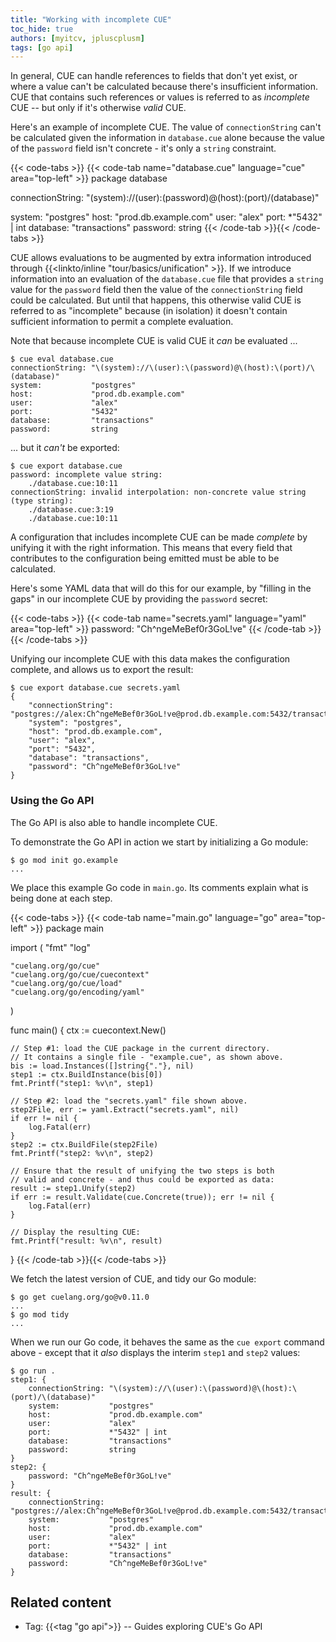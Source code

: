 ```yaml
---
title: "Working with incomplete CUE"
toc_hide: true
authors: [myitcv, jpluscplusm]
tags: [go api]
---
```


In general, CUE can handle references to fields that don't yet exist, or where
a value can't be calculated because there's insufficient information.
CUE that contains such references or values is referred to as *incomplete* CUE
 -- but only if it's otherwise *valid* CUE.

Here's an example of incomplete CUE. The value of `connectionString` can't be
calculated given the information in `database.cue` alone because the value of
the `password` field isn't concrete - it's only a `string` constraint.

{{< code-tabs >}}
{{< code-tab name="database.cue" language="cue" area="top-left" >}}
package database

connectionString: "\(system)://\(user):\(password)@\(host):\(port)/\(database)"

system:   "postgres"
host:     "prod.db.example.com"
user:     "alex"
port:     *"5432" | int
database: "transactions"
password: string
{{< /code-tab >}}{{< /code-tabs >}}

CUE allows evaluations to be augmented by extra information introduced through
{{<linkto/inline "tour/basics/unification" >}}.
If we introduce information into an evaluation of the `database.cue` file that
provides a `string` value for the `password` field then the value of the
`connectionString` field could be calculated.
But until that happens, this otherwise valid CUE is referred to as "incomplete"
because (in isolation) it doesn't contain sufficient information to permit a
complete evaluation.

Note that because incomplete CUE is valid CUE it *can* be evaluated ...

```text { title="TERMINAL" type="terminal" codeToCopy="Y3VlIGV2YWwgZGF0YWJhc2UuY3Vl" }
$ cue eval database.cue
connectionString: "\(system)://\(user):\(password)@\(host):\(port)/\(database)"
system:           "postgres"
host:             "prod.db.example.com"
user:             "alex"
port:             "5432"
database:         "transactions"
password:         string
```

... but it *can't* be exported:

```text { title="TERMINAL" type="terminal" codeToCopy="Y3VlIGV4cG9ydCBkYXRhYmFzZS5jdWU=" }
$ cue export database.cue
password: incomplete value string:
    ./database.cue:10:11
connectionString: invalid interpolation: non-concrete value string (type string):
    ./database.cue:3:19
    ./database.cue:10:11
```

A configuration that includes incomplete CUE can be made *complete* by unifying
it with the right information. This means that every field that contributes to
the configuration being emitted must be able to be calculated.

Here's some YAML data that will do this for our example, by "filling in the
gaps" in our incomplete CUE by providing the `password` secret:

{{< code-tabs >}}
{{< code-tab name="secrets.yaml" language="yaml" area="top-left" >}}
password: "Ch^ngeMeBef0r3GoL!ve"
{{< /code-tab >}}{{< /code-tabs >}}

Unifying our incomplete CUE with this data makes the configuration complete,
and allows us to export the result:

```text { title="TERMINAL" type="terminal" codeToCopy="Y3VlIGV4cG9ydCBkYXRhYmFzZS5jdWUgc2VjcmV0cy55YW1s" }
$ cue export database.cue secrets.yaml
{
    "connectionString": "postgres://alex:Ch^ngeMeBef0r3GoL!ve@prod.db.example.com:5432/transactions",
    "system": "postgres",
    "host": "prod.db.example.com",
    "user": "alex",
    "port": "5432",
    "database": "transactions",
    "password": "Ch^ngeMeBef0r3GoL!ve"
}
```

### Using the Go API

The Go API is also able to handle incomplete CUE.

To demonstrate the Go API in action we start by initializing a Go module:

```text { title="TERMINAL" type="terminal" codeToCopy="Z28gbW9kIGluaXQgZ28uZXhhbXBsZQ==" }
$ go mod init go.example
...
```

We place this example Go code in `main.go`.
Its comments explain what is being done at each step.

{{< code-tabs >}}
{{< code-tab name="main.go" language="go" area="top-left" >}}
package main

import (
	"fmt"
	"log"

	"cuelang.org/go/cue"
	"cuelang.org/go/cue/cuecontext"
	"cuelang.org/go/cue/load"
	"cuelang.org/go/encoding/yaml"
)

func main() {
	ctx := cuecontext.New()

	// Step #1: load the CUE package in the current directory.
	// It contains a single file - "example.cue", as shown above.
	bis := load.Instances([]string{"."}, nil)
	step1 := ctx.BuildInstance(bis[0])
	fmt.Printf("step1: %v\n", step1)

	// Step #2: load the "secrets.yaml" file shown above.
	step2File, err := yaml.Extract("secrets.yaml", nil)
	if err != nil {
		log.Fatal(err)
	}
	step2 := ctx.BuildFile(step2File)
	fmt.Printf("step2: %v\n", step2)

	// Ensure that the result of unifying the two steps is both
	// valid and concrete - and thus could be exported as data:
	result := step1.Unify(step2)
	if err := result.Validate(cue.Concrete(true)); err != nil {
		log.Fatal(err)
	}

	// Display the resulting CUE:
	fmt.Printf("result: %v\n", result)
}
{{< /code-tab >}}{{< /code-tabs >}}

We fetch the latest version of CUE, and tidy our Go module:

```text { title="TERMINAL" type="terminal" codeToCopy="Z28gZ2V0IGN1ZWxhbmcub3JnL2dvQHYwLjExLjAKZ28gbW9kIHRpZHk=" }
$ go get cuelang.org/go@v0.11.0
...
$ go mod tidy
...
```

When we run our Go code, it behaves the same as the `cue export` command above
\- except that it *also* displays the interim `step1` and `step2` values:

```text { title="TERMINAL" type="terminal" codeToCopy="Z28gcnVuIC4=" }
$ go run .
step1: {
	connectionString: "\(system)://\(user):\(password)@\(host):\(port)/\(database)"
	system:           "postgres"
	host:             "prod.db.example.com"
	user:             "alex"
	port:             *"5432" | int
	database:         "transactions"
	password:         string
}
step2: {
	password: "Ch^ngeMeBef0r3GoL!ve"
}
result: {
	connectionString: "postgres://alex:Ch^ngeMeBef0r3GoL!ve@prod.db.example.com:5432/transactions"
	system:           "postgres"
	host:             "prod.db.example.com"
	user:             "alex"
	port:             *"5432" | int
	database:         "transactions"
	password:         "Ch^ngeMeBef0r3GoL!ve"
}
```
## Related content

- Tag: {{<tag "go api">}} -- Guides exploring CUE's Go API
